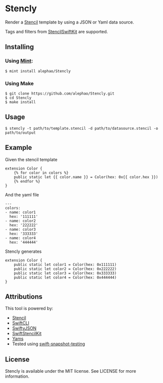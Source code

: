 # Stencly

Render a [Stencil](https://github.com/stencilproject/Stencil) template by using a JSON or Yaml data source.

Tags and filters from [StencilSwiftKit](https://github.com/SwiftGen/StencilSwiftKit) are supported.

## Installing

### Using [Mint](https://github.com/yonaskolb/mint):

```
$ mint install alephao/Stencly
```

### Using Make

```
$ git clone https://github.com/alephao/Stencly.git
$ cd Stencly
$ make install
```

## Usage

```
$ stencly -t path/to/template.stencil -d path/to/datasource.stencil -o path/to/output
```

## Example

Given the stencil template

```
extension Color {
    {% for color in colors %}
    public static let {{ color.name }} = Color(hex: 0x{{ color.hex }})
    {% endfor %}
}
```

And the yaml file

```
---
colors:
- name: color1
  hex: '111111'
- name: color2
  hex: '222222'
- name: color3
  hex: '333333'
- name: color4
  hex: '444444'
```

Stencly generates

```
extension Color {
    public static let color1 = Color(hex: 0x111111)
    public static let color2 = Color(hex: 0x222222)
    public static let color3 = Color(hex: 0x333333)
    public static let color4 = Color(hex: 0x444444)
}

```

## Attributions

This tool is powered by:

* [Stencil](https://github.com/stencilproject/Stencil)
* [SwiftCLI](https://github.com/jakeheis/SwiftCLI)
* [SwiftyJSON](https://github.com/SwiftyJSON/SwiftyJSON)
* [SwiftStencilKit](https://github.com/SwiftGen/StencilSwiftKit)
* [Yams](https://github.com/jpsim/Yams)
* Tested using [swift-snapshot-testing](https://github.com/pointfreeco/swift-snapshot-testing)

## License

Stencly is available under the MIT license. See LICENSE for more information.

